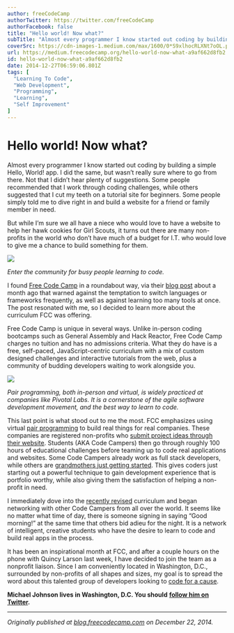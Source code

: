 ```yaml
---
author: freeCodeCamp
authorTwitter: https://twitter.com/freeCodeCamp
authorFacebook: false
title: "Hello world! Now what?"
subTitle: "Almost every programmer I know started out coding by building a simple Hello, World! app. I did the same, but wasn’t really sure where to..."
coverSrc: https://cdn-images-1.medium.com/max/1600/0*S9xlhocRLXNt7oOL.png
url: https://medium.freecodecamp.org/hello-world-now-what-a9af662d8fb2
id: hello-world-now-what-a9af662d8fb2
date: 2014-12-27T06:59:06.801Z
tags: [
  "Learning To Code",
  "Web Development",
  "Programming",
  "Learning",
  "Self Improvement"
]
---
```

# Hello world! Now what?

Almost every programmer I know started out coding by building a simple Hello, World! app. I did the same, but wasn’t really sure where to go from there. Not that I didn’t hear plenty of suggestions. Some people recommended that I work through coding challenges, while others suggested that I cut my teeth on a tutorial site for beginners. Some people simply told me to dive right in and build a website for a friend or family member in need.

But while I’m sure we all have a niece who would love to have a website to help her hawk cookies for Girl Scouts, it turns out there are many non-profits in the world who don’t have much of a budget for I.T. who would love to give me a chance to build something for them.



![](https://cdn-images-1.medium.com/max/1600/0*S9xlhocRLXNt7oOL.png)



_Enter the community for busy people learning to code._

I found [Free Code Camp](http://www.freecodecamp.com/) in a roundabout way, via their [blog post](http://blog.freecodecamp.com/2014/11/a-cautionary-tale-of-learning-to-code.html) about a month ago that warned against the temptation to switch languages or frameworks frequently, as well as against learning too many tools at once. The post resonated with me, so I decided to learn more about the curriculum FCC was offering.

Free Code Camp is unique in several ways. Unlike in-person coding bootcamps such as General Assembly and Hack Reactor, Free Code Camp charges no tuition and has no admissions criteria. What they do have is a free, self-paced, JavaScript-centric curriculum with a mix of custom designed challenges and interactive tutorials from the web, plus a community of budding developers waiting to work alongside you.



![](https://cdn-images-1.medium.com/max/1600/0*6OZoZ-3iLuWsx7rm.)



_Pair programming, both in-person and virtual, is widely practiced at companies like Pivotal Labs. It is a cornerstone of the agile software development movement, and the best way to learn to code._

This last point is what stood out to me the most. FCC emphasizes using virtual [pair programming](http://en.wikipedia.org/wiki/Pair_programming) to build real things for real companies. These companies are registered non-profits who [submit project ideas through their website](http://www.freecodecamp.com/nonprofits). Students (AKA Code Campers) then go through roughly 100 hours of educational challenges before teaming up to code real applications and websites. Some Code Campers already work as full stack developers, while others are [grandmothers just getting started](http://blog.freecodecamp.com/2014/11/I-am-a-Grandma-and-my-coding-career-is-just-getting-started.html). This gives coders just starting out a powerful technique to gain development experience that is portfolio worthy, while also giving them the satisfaction of helping a non-profit in need.

I immediately dove into the [recently revised](http://blog.freecodecamp.com/2014/12/free-code-camps-new-challenges-short.html) curriculum and began networking with other Code Campers from all over the world. It seems like no matter what time of day, there is someone signing in saying “Good morning!” at the same time that others bid adieu for the night. It is a network of intelligent, creative students who have the desire to learn to code and build real apps in the process.

It has been an inspirational month at FCC, and after a couple hours on the phone with Quincy Larson last week, I have decided to join the team as a nonprofit liaison. Since I am conveniently located in Washington, D.C., surrounded by non-profits of all shapes and sizes, my goal is to spread the word about this talented group of developers looking to [code for a cause](http://www.freecodecamp.com/).

**Michael Johnson lives in Washington, D.C. You should** [**follow him on Twitter**](http://www.twitter.com/figitalboy)**.**











* * *







_Originally published at_ [_blog.freecodecamp.com_](http://blog.freecodecamp.com/2014/12/hello-world-now-what.html) _on December 22, 2014._








